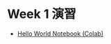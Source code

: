   # Week 1 演習

  - [Hello World Notebook (Colab)](https://drive.google.com/file/d/13-bgh4GhWm12t_x5pMK3tzMw0my3H7QI/view?usp=sharing)
